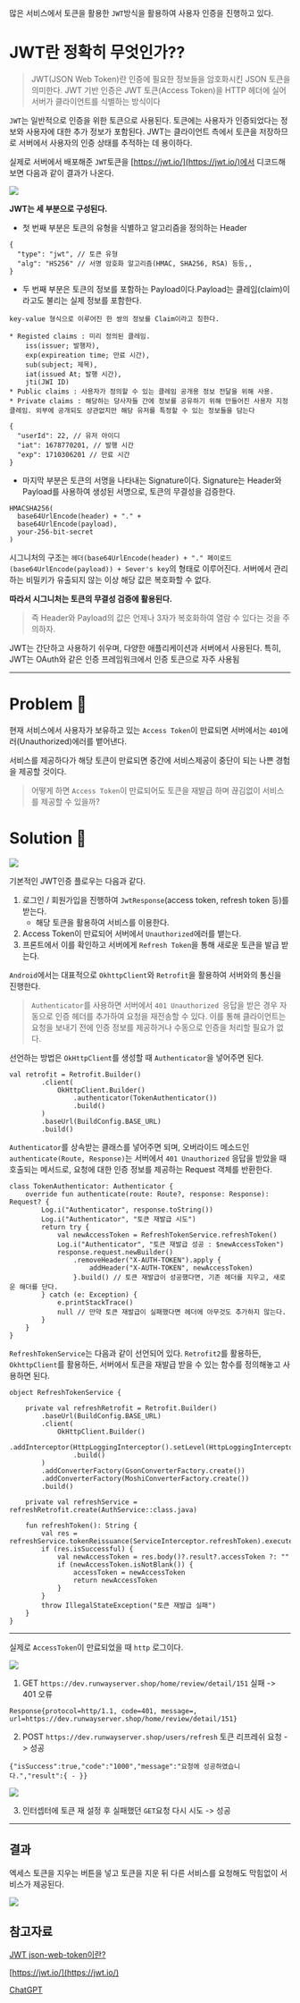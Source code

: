 많은 서비스에서 토큰을 활용한 `JWT`방식을 활용하여 사용자 인증을 진행하고 있다.

# JWT란 정확히 무엇인가??

> JWT(JSON Web Token)란 인증에 필요한 정보들을 암호화시킨 JSON 토큰을 의미한다. 
JWT 기반 인증은 JWT 토큰(Access Token)을 HTTP 헤더에 실어 서버가 클라이언트를 식별하는 방식이다

`JWT`는 일반적으로 인증을 위한 토큰으로 사용된다. 
토큰에는 사용자가 인증되었다는 정보와 사용자에 대한 추가 정보가 포함된다. JWT는 클라이언트 측에서 토큰을 저장하므로 서버에서 사용자의 인증 상태를 추적하는 데 용이하다.

실제로 서버에서 배포해준 `JWT`토큰을 [https://jwt.io/](https://jwt.io/)에서 디코드해보면 다음과 같이 결과가 나온다.

![](https://velog.velcdn.com/images/cksgodl/post/1ab1f56f-e6c7-4052-a388-d0e34948b1bb/image.png)

**JWT는 세 부분으로 구성된다.**

* 첫 번째 부분은 토큰의 유형을 식별하고 알고리즘을 정의하는 Header
```
{
  "type": "jwt", // 토큰 유형
  "alg": "HS256" // 서명 암호화 알고리즘(HMAC, SHA256, RSA) 등등,,
}
```

* 두 번째 부분은 토큰의 정보를 포함하는 Payload이다.Payload는 클레임(claim)이라고도 불리는 실제 정보를 포함한다. 

```
key-value 형식으로 이루어진 한 쌍의 정보를 Claim이라고 칭한다.

* Registed claims : 미리 정의된 클레임.
    iss(issuer; 발행자),
    exp(expireation time; 만료 시간),
    sub(subject; 제목),
    iat(issued At; 발행 시간),
    jti(JWI ID)
* Public claims : 사용자가 정의할 수 있는 클레임 공개용 정보 전달을 위해 사용.
* Private claims : 해당하는 당사자들 간에 정보를 공유하기 위해 만들어진 사용자 지정 클레임. 외부에 공개되도 상관없지만 해당 유저를 특정할 수 있는 정보들을 담는다
```
```
{
  "userId": 22, // 유저 아이디
  "iat": 1678770201, // 발행 시간
  "exp": 1710306201 // 만료 시간
}
```

* 마지막 부분은 토큰의 서명을 나타내는 Signature이다. Signature는 Header와 Payload를 사용하여 생성된 서명으로, 토큰의 무결성을 검증한다.

```
HMACSHA256(
  base64UrlEncode(header) + "." +
  base64UrlEncode(payload),
  your-256-bit-secret
)
```

시그니처의 구조는 
`헤더(base64UrlEncode(header) + "." 페이로드(base64UrlEncode(payload)) + Sever's key`의 형태로 이루어진다. 서버에서 관리하는 비밀키가 유출되지 않는 이상 해당 값은 복호화할 수 없다. 

**따라서 시그니처는 토큰의 무결성 검증에 활용된다.**

> 즉 Header와 Payload의 값은 언제나 3자가 복호화하여 열람 수 있다는 것을 주의하자.

JWT는 간단하고 사용하기 쉬우며, 다양한 애플리케이션과 서버에서 사용된다. 특히, JWT는 OAuth와 같은 인증 프레임워크에서 인증 토큰으로 자주 사용됨


---


# Problem 👿

현재 서비스에서 사용자가 보유하고 있는 `Access Token`이 만료되면 서버에서는 `401`에러(Unauthorized)에러를 뱉어낸다.

서비스를 제공하다가 해당 토큰이 만료되면 중간에 서비스제공이 중단이 되는 나쁜 경험을 제공할 것이다.

> 어떻게 하면 `Access Token`이 만료되어도 토큰을 재발급 하며 끊김없이 서비스를 제공할 수 있을까?

# Solution 🧼

![](https://velog.velcdn.com/images/cksgodl/post/94dd0148-b69a-4c26-b2b4-7cc4a821d792/image.png)

기본적인 JWT인증 플로우는 다음과 같다.

1. 로그인 / 회원가입을 진행하여 `JwtResponse`(access token, refresh token 등)를 받는다.
	* 해당 토큰을 활용하여 서비스를 이용한다.
2. Access Token이 만료되어 서버에서 `Unauthorized`에러를 뱉는다.
3. 프론트에서 이를 확인하고 서버에게 `Refresh Token`을 통해 새로운 토큰을 발급 받는다. 

`Android`에서는 대표적으로 `OkhttpClient`와  `Retrofit`을 활용하여 서버와의 통신을 진행한다. 

> `Authenticator`를 사용하면 서버에서 `401 Unauthorized `응답을 받은 경우 자동으로 인증 헤더를 추가하여 요청을 재전송할 수 있다.
이를 통해 클라이언트는 요청을 보내기 전에 인증 정보를 제공하거나 수동으로 인증을 처리할 필요가 없다.

선언하는 방법은 `OkHttpClient`를 생성할 때 `Authenticator`을 넣어주면 된다.

```
val retrofit = Retrofit.Builder()
        .client(
        	OkHttpClient.Builder()
                .authenticator(TokenAuthenticator())
                .build()
        )
        .baseUrl(BuildConfig.BASE_URL)
        .build()
```

`Authenticator`를 상속받는 클래스를 넣어주면 되며, 오버라이드 메소드인 `authenticate(Route, Response)`는 서버에서 `401 Unauthorized` 응답을 받았을 때 호출되는 메서드로, 요청에 대한 인증 정보를 제공하는 Request 객체를 반환한다.

```
class TokenAuthenticator: Authenticator {
    override fun authenticate(route: Route?, response: Response): Request? {
        Log.i("Authenticator", response.toString())
        Log.i("Authenticator", "토큰 재발급 시도")
        return try {
            val newAccessToken = RefreshTokenService.refreshToken()
            Log.i("Authenticator", "토큰 재발급 성공 : $newAccessToken")
 			response.request.newBuilder()
                .removeHeader("X-AUTH-TOKEN").apply {
                    addHeader("X-AUTH-TOKEN", newAccessToken)
                }.build() // 토큰 재발급이 성공했다면, 기존 헤더를 지우고, 새로운 해더를 단다.
        } catch (e: Exception) {
            e.printStackTrace()
            null // 만약 토큰 재발급이 실패했다면 헤더에 아무것도 추가하지 않는다.
        }
    }
}
```

`RefreshTokenService`는 다음과 같이 선언되어 있다. `Retrofit2`를 활용하든, `OkhttpClient`를 활용하든, 서버에서 토큰을 재발급 받을 수 있는 함수를 정의해놓고 사용하면 된다. 

```
object RefreshTokenService {

    private val refreshRetrofit = Retrofit.Builder()
        .baseUrl(BuildConfig.BASE_URL)
        .client(
            OkHttpClient.Builder()
                .addInterceptor(HttpLoggingInterceptor().setLevel(HttpLoggingInterceptor.Level.BODY))
                .build()
        )
        .addConverterFactory(GsonConverterFactory.create())
        .addConverterFactory(MoshiConverterFactory.create())
        .build()

    private val refreshService = refreshRetrofit.create(AuthService::class.java)

    fun refreshToken(): String {
        val res = refreshService.tokenReissuance(ServiceInterceptor.refreshToken).execute()
        if (res.isSuccessful) {
            val newAccessToken = res.body()?.result?.accessToken ?: ""
            if (newAccessToken.isNotBlank()) {
                accessToken = newAccessToken
                return newAccessToken
            }
        }
        throw IllegalStateException("토큰 재발급 실패")
    }
}
```

---

실제로 `AccessToken`이 만료되었을 때 `http` 로그이다.

![](https://velog.velcdn.com/images/cksgodl/post/2beef23c-08c5-4f11-9267-0247765163da/image.png)

1. GET `https://dev.runwayserver.shop/home/review/detail/151` 실패 -> 401 오류
```
Response{protocol=http/1.1, code=401, message=, url=https://dev.runwayserver.shop/home/review/detail/151}
```

2. POST `https://dev.runwayserver.shop/users/refresh` 토큰 리프레쉬 요청 -> 성공
```
{"isSuccess":true,"code":"1000","message":"요청에 성공하였습니다.","result":{ - }}
```

![](https://velog.velcdn.com/images/cksgodl/post/b61799a2-2d60-4a2d-af77-df06dd8e06de/image.png)

3. 인터셉터에 토큰 재 설정 후 
실패했던 `GET`요청 다시 시도 -> 성공

---
## 결과

엑세스 토큰을 지우는 버튼을 넣고 토큰을 지운 뒤 다른 서비스를 요청해도 막힘없이 서비스가 제공된다. 

![](https://velog.velcdn.com/images/cksgodl/post/722697a2-164f-4544-a5a9-295caf85bd7a/image.gif)

## 참고자료

[JWT json-web-token이란?](https://inpa.tistory.com/entry/WEB-%F0%9F%93%9A-JWTjson-web-token-%EB%9E%80-%F0%9F%92%AF-%EC%A0%95%EB%A6%AC)

[https://jwt.io/](https://jwt.io/)

[ChatGPT](https://chat.openai.com/chat)